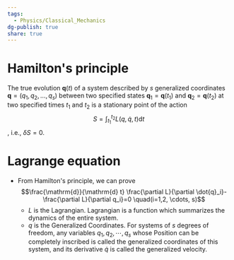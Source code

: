 ```yaml
---
tags:
  - Physics/Classical_Mechanics
dg-publish: true
share: true
---
```

# Hamilton's principle
The true evolution $\mathbf{q}(t)$ of a system described by $s$ generalized coordinates $\mathbf{q}=\left(q_1, q_2, \ldots, q_s\right)$ between two specified states $\mathbf{q}_1=\mathbf{q}\left(t_1\right)$ and $\mathbf{q}_2=\mathbf{q}\left(t_2\right)$ at two specified times $t_1$ and $t_2$ is a stationary point of the action $$S=\int_{t_1}^{t_2} L(q, \dot{q}, t) \mathrm{d} t$$, i.e., $\delta S=0$.
# Lagrange equation
- From Hamilton's principle, we can prove $$\frac{\mathrm{d}}{\mathrm{d} t} \frac{\partial L}{\partial \dot{q}_i}-\frac{\partial L}{\partial q_i}=0 \quad(i=1,2, \cdots, s)$$
	- $L$ is the Lagrangian. Lagrangian is a function which summarizes the dynamics of the entire system.
	- $q$ is the Generalized Coordinates. For systems of $s$ degrees of freedom, any variables $q_1,q_2,\cdots, q_s$ whose Position can be completely inscribed is called the generalized coordinates of this system, and its derivative $\dot{q}$ is called the generalized velocity.